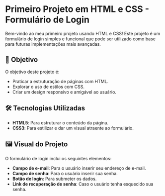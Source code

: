 # Primeiro Projeto em HTML e CSS - Formulário de Login

Bem-vindo ao meu primeiro projeto usando HTML e CSS! Este projeto é um formulário de login simples e funcional que pode ser utilizado como base para futuras implementações mais avançadas.

## 🎯 Objetivo

O objetivo deste projeto é:
- Praticar a estruturação de páginas com HTML.
- Explorar o uso de estilos com CSS.
- Criar um design responsivo e amigável ao usuário.

## 🛠️ Tecnologias Utilizadas

- **HTML5**: Para estruturar o conteúdo da página.
- **CSS3**: Para estilizar e dar um visual atraente ao formulário.

## 🖼️ Visual do Projeto

O formulário de login inclui os seguintes elementos:
- **Campo de e-mail**: Para o usuário inserir seu endereço de e-mail.
- **Campo de senha**: Para o usuário inserir sua senha.
- **Botão de login**: Para submeter os dados.
- **Link de recuperação de senha**: Caso o usuário tenha esquecido sua senha.
